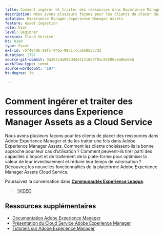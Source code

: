 ```yaml
---
title: Comment ingérer et traiter des ressources dans Experience Manager Assets as a Cloud Service
description: Nous avons plusieurs façons pour les clients de placer des ressources dans Adobe Experience Manager et de les traiter une fois dans Adobe Experience Manager Assets. Comment les clients choisissent-ils la bonne approche pour leur cas d’utilisation ? Comment peuvent-ils tirer parti des capacités d'import et de traitement de la plate-forme pour optimiser la valeur de leur investissement et réduire leur temps de valorisation ? Découvrez les nouvelles fonctionnalités de la plateforme Adobe Experience Manager Assets Cloud Service.
solution: Experience Manager,Experience Manager Assets
feature: Asset Ingestion
role: User
level: Beginner
version: Cloud Service
kt: 9180
type: Event
exl-id: 7bf484d6-29fc-44b5-99c1-cc3e6055c72d
duration: 1797
source-git-commit: 9a297cda953d4414131657f9ac84580aea0eabeb
workflow-type: tm+mt
source-wordcount: '197'
ht-degree: 3%

---
```


# Comment ingérer et traiter des ressources dans Experience Manager Assets as a Cloud Service

Nous avons plusieurs façons pour les clients de placer des ressources dans Adobe Experience Manager et de les traiter une fois dans Adobe Experience Manager Assets. Comment les clients choisissent-ils la bonne approche pour leur cas d’utilisation ? Comment peuvent-ils tirer parti des capacités d&#39;import et de traitement de la plate-forme pour optimiser la valeur de leur investissement et réduire leur temps de valorisation ? Découvrez les nouvelles fonctionnalités de la plateforme Adobe Experience Manager Assets Cloud Service.

Poursuivez la conversation dans **[Communautés Experience League](https://adobe.ly/2Zq7dlg)**.

>[!VIDEO](https://video.tv.adobe.com/v/337773/?quality=12&learn=on&hidetitle=true)

## Ressources supplémentaires

- [Documentation Adobe Experience Manager](https://experienceleague.adobe.com/docs/experience-manager-cloud-service.html)
- [Présentation du Cloud Service Adobe Experience Manager](https://experienceleague.adobe.com/docs/experience-manager-cloud-service/overview/home.html)
- [Tutoriels sur Adobe Experience Manager](https://experienceleague.adobe.com/docs/experience-manager-tutorials.html)
